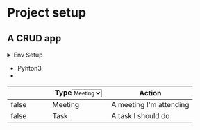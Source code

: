# Project setup

## A CRUD app

<details>

<summary>Env Setup </summary>

* GitHub A/c&#x20;
* Repo (public)
* CodeSpace&#x20;
* Python3&#x20;
* Docker A/c Hub&#x20;
* Docker install&#x20;
* Docker cli&#x20;
* FastAPI A/c&#x20;
* PostgresSQL&#x20;
* Docker image PG&#x20;
* CRUD App with API call (Fast API )&#x20;
* conternaised APP&#x20;



</details>

* Pyhton3&#x20;
*

<table data-header-hidden><thead><tr><th width="80" data-type="checkbox"></th><th width="120">Type<select><option value="meeting" label="Meeting"></option><option value="task" label="Task"></option></select></th><th>Action</th></tr></thead><tbody><tr><td>false</td><td><span data-option="meeting">Meeting</span></td><td>A meeting I'm attending</td></tr><tr><td>false</td><td><span data-option="task">Task</span></td><td>A task I should do</td></tr></tbody></table>
